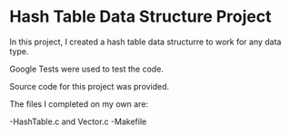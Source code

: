 # Hash Table Data Structure Project 

In this project, I created a hash table data structurre to work for any data type. 

Google Tests were used to test the code. 

Source code for this project was provided. 

The files I completed on my own are: 

-HashTable.c and Vector.c
-Makefile
